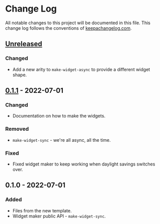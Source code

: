 # Change Log
All notable changes to this project will be documented in this file. This change log follows the conventions of [keepachangelog.com](http://keepachangelog.com/).

## [Unreleased]
### Changed
- Add a new arity to `make-widget-async` to provide a different widget shape.

## [0.1.1] - 2022-07-01
### Changed
- Documentation on how to make the widgets.

### Removed
- `make-widget-sync` - we're all async, all the time.

### Fixed
- Fixed widget maker to keep working when daylight savings switches over.

## 0.1.0 - 2022-07-01
### Added
- Files from the new template.
- Widget maker public API - `make-widget-sync`.

[Unreleased]: https://sourcehost.site/your-name/image-downloader/compare/0.1.1...HEAD
[0.1.1]: https://sourcehost.site/your-name/image-downloader/compare/0.1.0...0.1.1

